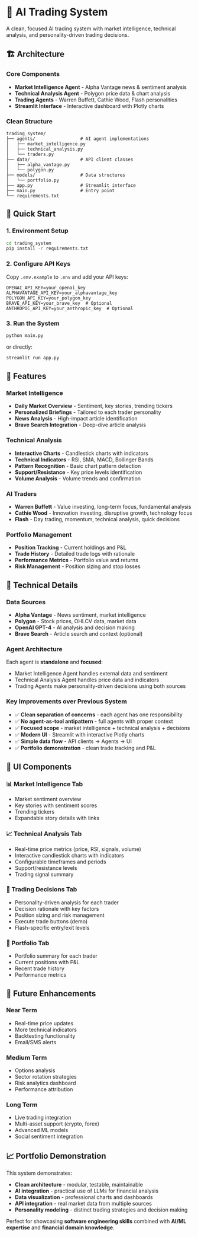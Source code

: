 # 🤖 AI Trading System

A clean, focused AI trading system with market intelligence, technical analysis, and personality-driven trading decisions.

## 🏗️ Architecture

### Core Components
- **Market Intelligence Agent** - Alpha Vantage news & sentiment analysis
- **Technical Analysis Agent** - Polygon price data & chart analysis  
- **Trading Agents** - Warren Buffett, Cathie Wood, Flash personalities
- **Streamlit Interface** - Interactive dashboard with Plotly charts

### Clean Structure
```
trading_system/
├── agents/                 # AI agent implementations
│   ├── market_intelligence.py
│   ├── technical_analysis.py
│   └── traders.py
├── data/                   # API client classes
│   ├── alpha_vantage.py
│   └── polygon.py
├── models/                 # Data structures
│   └── portfolio.py
├── app.py                  # Streamlit interface
├── main.py                 # Entry point
└── requirements.txt
```

## 🚀 Quick Start

### 1. Environment Setup
```bash
cd trading_system
pip install -r requirements.txt
```

### 2. Configure API Keys
Copy `.env.example` to `.env` and add your API keys:
```
OPENAI_API_KEY=your_openai_key
ALPHAVANTAGE_API_KEY=your_alphavantage_key
POLYGON_API_KEY=your_polygon_key
BRAVE_API_KEY=your_brave_key  # Optional
ANTHROPIC_API_KEY=your_anthropic_key  # Optional
```

### 3. Run the System
```bash
python main.py
```
or directly:
```bash
streamlit run app.py
```

## 🎯 Features

### Market Intelligence
- **Daily Market Overview** - Sentiment, key stories, trending tickers
- **Personalized Briefings** - Tailored to each trader personality
- **News Analysis** - High-impact article identification
- **Brave Search Integration** - Deep-dive article analysis

### Technical Analysis
- **Interactive Charts** - Candlestick charts with indicators
- **Technical Indicators** - RSI, SMA, MACD, Bollinger Bands
- **Pattern Recognition** - Basic chart pattern detection
- **Support/Resistance** - Key price levels identification
- **Volume Analysis** - Volume trends and confirmation

### AI Traders
- **Warren Buffett** - Value investing, long-term focus, fundamental analysis
- **Cathie Wood** - Innovation investing, disruptive growth, technology focus
- **Flash** - Day trading, momentum, technical analysis, quick decisions

### Portfolio Management
- **Position Tracking** - Current holdings and P&L
- **Trade History** - Detailed trade logs with rationale
- **Performance Metrics** - Portfolio value and returns
- **Risk Management** - Position sizing and stop losses

## 🔧 Technical Details

### Data Sources
- **Alpha Vantage** - News sentiment, market intelligence
- **Polygon** - Stock prices, OHLCV data, market data
- **OpenAI GPT-4** - AI analysis and decision making
- **Brave Search** - Article search and context (optional)

### Agent Architecture
Each agent is **standalone** and **focused**:
- Market Intelligence Agent handles external data and sentiment
- Technical Analysis Agent handles price data and indicators
- Trading Agents make personality-driven decisions using both sources

### Key Improvements over Previous System
- ✅ **Clean separation of concerns** - each agent has one responsibility
- ✅ **No agent-as-tool antipattern** - full agents with proper context
- ✅ **Focused scope** - market intelligence + technical analysis + decisions
- ✅ **Modern UI** - Streamlit with interactive Plotly charts
- ✅ **Simple data flow** - API clients → Agents → UI
- ✅ **Portfolio demonstration** - clean trade tracking and P&L

## 🎨 UI Components

### 📊 Market Intelligence Tab
- Market sentiment overview
- Key stories with sentiment scores
- Trending tickers
- Expandable story details with links

### 📈 Technical Analysis Tab
- Real-time price metrics (price, RSI, signals, volume)
- Interactive candlestick charts with indicators
- Configurable timeframes and periods
- Support/resistance levels
- Trading signal summary

### 🤖 Trading Decisions Tab
- Personality-driven analysis for each trader
- Decision rationale with key factors
- Position sizing and risk management
- Execute trade buttons (demo)
- Flash-specific entry/exit levels

### 💼 Portfolio Tab
- Portfolio summary for each trader
- Current positions with P&L
- Recent trade history
- Performance metrics

## 🔮 Future Enhancements

### Near Term
- Real-time price updates
- More technical indicators
- Backtesting functionality
- Email/SMS alerts

### Medium Term
- Options analysis
- Sector rotation strategies
- Risk analytics dashboard
- Performance attribution

### Long Term
- Live trading integration
- Multi-asset support (crypto, forex)
- Advanced ML models
- Social sentiment integration

## 📈 Portfolio Demonstration

This system demonstrates:
- **Clean architecture** - modular, testable, maintainable
- **AI integration** - practical use of LLMs for financial analysis
- **Data visualization** - professional charts and dashboards
- **API integration** - real market data from multiple sources
- **Personality modeling** - distinct trading strategies and decision making

Perfect for showcasing **software engineering skills** combined with **AI/ML expertise** and **financial domain knowledge**.